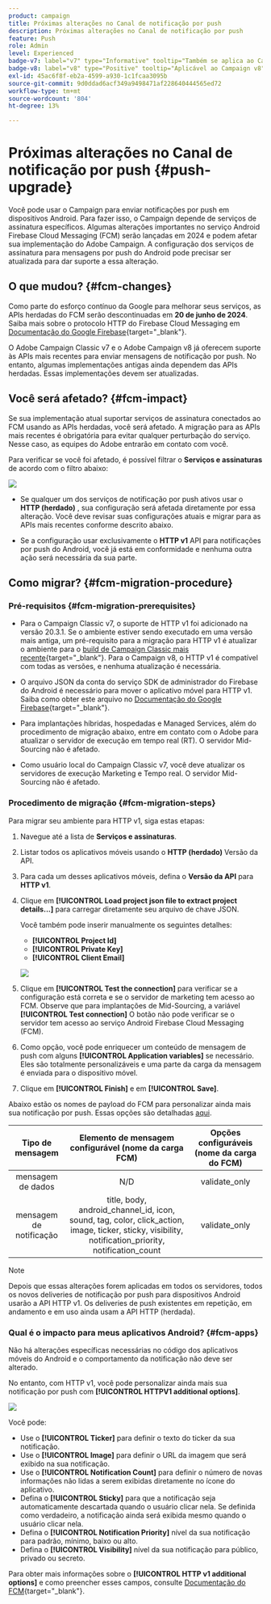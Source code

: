 ```yaml
---
product: campaign
title: Próximas alterações no Canal de notificação por push
description: Próximas alterações no Canal de notificação por push
feature: Push
role: Admin
level: Experienced
badge-v7: label="v7" type="Informative" tooltip="Também se aplica ao Campaign Classic v7"
badge-v8: label="v8" type="Positive" tooltip="Aplicável ao Campaign v8"
exl-id: 45ac6f8f-eb2a-4599-a930-1c1fcaa3095b
source-git-commit: 9d0ddad6acf349a9498471af228640444565ed72
workflow-type: tm+mt
source-wordcount: '804'
ht-degree: 13%

---
```


# Próximas alterações no Canal de notificação por push {#push-upgrade}

Você pode usar o Campaign para enviar notificações por push em dispositivos Android. Para fazer isso, o Campaign depende de serviços de assinatura específicos. Algumas alterações importantes no serviço Android Firebase Cloud Messaging (FCM) serão lançadas em 2024 e podem afetar sua implementação do Adobe Campaign. A configuração dos serviços de assinatura para mensagens por push do Android pode precisar ser atualizada para dar suporte a essa alteração.

## O que mudou? {#fcm-changes}

Como parte do esforço contínuo da Google para melhorar seus serviços, as APIs herdadas do FCM serão descontinuadas em **20 de junho de 2024**. Saiba mais sobre o protocolo HTTP do Firebase Cloud Messaging em [Documentação do Google Firebase](https://firebase.google.com/docs/cloud-messaging/http-server-ref){target="_blank"}.

O Adobe Campaign Classic v7 e o Adobe Campaign v8 já oferecem suporte às APIs mais recentes para enviar mensagens de notificação por push. No entanto, algumas implementações antigas ainda dependem das APIs herdadas. Essas implementações devem ser atualizadas.

## Você será afetado? {#fcm-impact}

Se sua implementação atual suportar serviços de assinatura conectados ao FCM usando as APIs herdadas, você será afetado. A migração para as APIs mais recentes é obrigatória para evitar qualquer perturbação do serviço. Nesse caso, as equipes do Adobe entrarão em contato com você.

Para verificar se você foi afetado, é possível filtrar o **Serviços e assinaturas** de acordo com o filtro abaixo:

![](assets/filter-services-fcm.png)


* Se qualquer um dos serviços de notificação por push ativos usar o **HTTP (herdado)** , sua configuração será afetada diretamente por essa alteração. Você deve revisar suas configurações atuais e migrar para as APIs mais recentes conforme descrito abaixo.

* Se a configuração usar exclusivamente o **HTTP v1** API para notificações por push do Android, você já está em conformidade e nenhuma outra ação será necessária da sua parte.

## Como migrar? {#fcm-migration-procedure}

### Pré-requisitos {#fcm-migration-prerequisites}

* Para o Campaign Classic v7, o suporte de HTTP v1 foi adicionado na versão 20.3.1. Se o ambiente estiver sendo executado em uma versão mais antiga, um pré-requisito para a migração para HTTP v1 é atualizar o ambiente para o [build de Campaign Classic mais recente](https://experienceleague.adobe.com/docs/campaign-classic/using/release-notes/latest-release.html){target="_blank"}. Para o Campaign v8, o HTTP v1 é compatível com todas as versões, e nenhuma atualização é necessária.

* O arquivo JSON da conta do serviço SDK de administrador do Firebase do Android é necessário para mover o aplicativo móvel para HTTP v1. Saiba como obter este arquivo no [Documentação do Google Firebase](https://firebase.google.com/docs/admin/setup#initialize-sdk){target="_blank"}.

* Para implantações híbridas, hospedadas e Managed Services, além do procedimento de migração abaixo, entre em contato com o Adobe para atualizar o servidor de execução em tempo real (RT). O servidor Mid-Sourcing não é afetado.

* Como usuário local do Campaign Classic v7, você deve atualizar os servidores de execução Marketing e Tempo real. O servidor Mid-Sourcing não é afetado.

### Procedimento de migração {#fcm-migration-steps}

Para migrar seu ambiente para HTTP v1, siga estas etapas:

1. Navegue até a lista de **Serviços e assinaturas**.
1. Listar todos os aplicativos móveis usando o **HTTP (herdado)** Versão da API.
1. Para cada um desses aplicativos móveis, defina o **Versão da API** para **HTTP v1**.
1. Clique em **[!UICONTROL Load project json file to extract project details...]** para carregar diretamente seu arquivo de chave JSON.

   Você também pode inserir manualmente os seguintes detalhes:

   * **[!UICONTROL Project Id]**
   * **[!UICONTROL Private Key]**
   * **[!UICONTROL Client Email]**

   ![](assets/android-http-v1-config.png)

1. Clique em **[!UICONTROL Test the connection]** para verificar se a configuração está correta e se o servidor de marketing tem acesso ao FCM. Observe que para implantações de Mid-Sourcing, a variável **[!UICONTROL Test connection]** O botão não pode verificar se o servidor tem acesso ao serviço Android Firebase Cloud Messaging (FCM).
1. Como opção, você pode enriquecer um conteúdo de mensagem de push com alguns **[!UICONTROL Application variables]** se necessário. Eles são totalmente personalizáveis e uma parte da carga da mensagem é enviada para o dispositivo móvel.
1. Clique em **[!UICONTROL Finish]** e em **[!UICONTROL Save]**.

Abaixo estão os nomes de payload do FCM para personalizar ainda mais sua notificação por push. Essas opções são detalhadas [aqui](#fcm-apps).

| Tipo de mensagem | Elemento de mensagem configurável (nome da carga FCM) | Opções configuráveis (nome da carga do FCM) |
|:-:|:-:|:-:|
| mensagem de dados | N/D | validate_only |
| mensagem de notificação | title, body, android_channel_id, icon, sound, tag, color, click_action, image, ticker, sticky, visibility, notification_priority, notification_count <br> | validate_only |


>[!NOTE]
>
>Depois que essas alterações forem aplicadas em todos os servidores, todos os novos deliveries de notificação por push para dispositivos Android usarão a API HTTP v1. Os deliveries de push existentes em repetição, em andamento e em uso ainda usam a API HTTP (herdada).

### Qual é o impacto para meus aplicativos Android? {#fcm-apps}

Não há alterações específicas necessárias no código dos aplicativos móveis do Android e o comportamento da notificação não deve ser alterado.

No entanto, com HTTP v1, você pode personalizar ainda mais sua notificação por push com **[!UICONTROL HTTPV1 additional options]**.

![](assets/android-push-additional-options.png)

Você pode:

* Use o **[!UICONTROL Ticker]** para definir o texto do ticker da sua notificação.
* Use o **[!UICONTROL Image]** para definir o URL da imagem que será exibido na sua notificação.
* Use o **[!UICONTROL Notification Count]** para definir o número de novas informações não lidas a serem exibidas diretamente no ícone do aplicativo.
* Defina o **[!UICONTROL Sticky]** para que a notificação seja automaticamente descartada quando o usuário clicar nela. Se definida como verdadeiro, a notificação ainda será exibida mesmo quando o usuário clicar nela.
* Defina o **[!UICONTROL Notification Priority]** nível da sua notificação para padrão, mínimo, baixo ou alto.
* Defina o **[!UICONTROL Visibility]** nível da sua notificação para público, privado ou secreto.

Para obter mais informações sobre o **[!UICONTROL HTTP v1 additional options]** e como preencher esses campos, consulte [Documentação do FCM](https://firebase.google.com/docs/reference/fcm/rest/v1/projects.messages#androidnotification){target="_blank"}.
